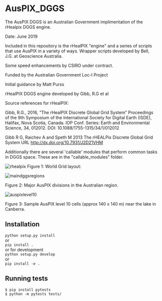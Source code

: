 # AusPIX_DGGS
The AusPIX DGGS is an Australian Government implimentation of the rHealpix DGGS engine.

Date: June 2019

Included in this repository is the rHealPIX "engine" and a series of scripts that use AusPIX in a variety of ways.
Wrapper scripts developed by Bell, J.G. at Geoscience Australia.

Some speed enhancements by CSIRO under contract.

Funded by the Australian Government Loc-I Project

Initial guidance by Matt Purss

rHealPIX DGGS engine developed by Gibb, R.G et al

Source references for rHealPIX:

Gibb, R.G., 2016, “The rHealPIX Discrete Global Grid System” Proceedings of the 9th Symposium of the International Society for Digital Earth (ISDE), Halifax, Nova Scotia, Canada. IOP Conf. Series: Earth and Environmental Science, 34, 012012. DOI: 10.1088/1755-1315/34/1/012012

Gibb R G, Raichev A and Speth M 2013 The rHEALPix Discrete Global Grid System URL http://dx.doi.org/10.7931/J2D21VHM

Additionally there are several 'callable' modules that perform common tasks in DGGS space. These are in the "callable_modules" folder.


![rhealpix](https://user-images.githubusercontent.com/23160509/53066271-23aa4680-3523-11e9-8e6c-2f042f9befbf.png)
Figure 1: World Grid layout:

![maindggsregions](https://user-images.githubusercontent.com/23160509/53380635-35c43300-39c2-11e9-90ea-e457d03b8726.png)

Figure 2: Major AusPIX divisions in the Australian region.

![auspixlevel10](https://user-images.githubusercontent.com/23160509/53381199-1cbc8180-39c4-11e9-86d2-8a7a12b50faf.png)

Figure 3:  Sample AusPIX level 10 cells (approx 140 x 140 m) near the lake in Canberra.


 
## Installation 

`python setup.py install`  
or   
`pip install .`   
or for development  
`python setup.py develop`  
or   
`pip install -e .`

## Running tests

``` 
$ pip install pytests
$ python -m pytests tests/
```


